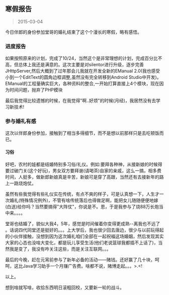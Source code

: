 寒假报告
-------
> 2015-03-04

今日伴郎的身份参加堂哥的婚礼结束了这个个漫长的寒假，略有感悟。

### 进度报告

如果按照原来的计划，完成了10/24，当然这个是非常理想的计划，完成百分比不高，但总体上我还是满意的。这次主要是对silentor进行升级，逐步完善JHttpServer,然后大概到了过年那会儿我就在开发全新的EManual 2.0(我也感受小到一个EditText的圆角边框调整,虽然没有完全转移到Android Studio中开发)。EManual的工程量确实巨大，各种资料的整合,一开始打算直接上4个模块，现在因为时间问题，抛弃了PHP模块

最后我觉得比较遗憾的时候，在我觉得"啊..好烦"的时候(月经)，我居然没有去学习新技术!

### 参与婚礼有感

这次以伴郎身份参加，接触到了相当多得细节，而不是想以前那样只是去吃顿饭而已。

#### 习俗

好吧，农村的娃都是结婚特别多习俗/礼仪。例如:要拜各种神，从接新娘的时候得要过破门关(这个好玩)，男女双方要拜谢(请喝茶)自家的亲戚，这么一搞，相多费时间，人挺多，做新郎新娘真是辛苦，新娘可是穿了高跟，当然还有去接新年的路上一路烧炮仗。

虽然有些我觉得有些礼仪实在传统，有点不爽的样子，可是认真想一下，人生才一次婚礼(特殊情况例外)，不管有啥传统落后也得做足啊，能把女儿随随便便地嫁(白送)给你吗？当然要搞得"大阵仗"，你说是不。恩，于是我参与了烧88万长炮当中来。。。。

堂哥也结婚了，貌似大我4，5年，感觉是时间催着你变得更成熟--离我也不远了
。话说四代同堂还是挺好的。。。上大学后，我也很少回去唐边，很少与以前玩得起的小伙伴接触，没想到因为这次婚礼咱们全部在一起祝福这场婚姻，然后发现其实大家的心态也没啥大变化，都是玩儿享受生活(他们老说篮球我都插不上话了)，当然我是变了，我没有咋关注这些，而是关注互联网。。。

最后的今晚，赶在元宵前参与了新年必备的活动——赌钱。还好赢了几十块，呵呵，这比Java学习助手一个月赚广告费。啥都不说，赌博走起。。。>.<!

以上。

想到啥就写啥，收拾东西明日滚粗回校，又要新一轮的战斗。

